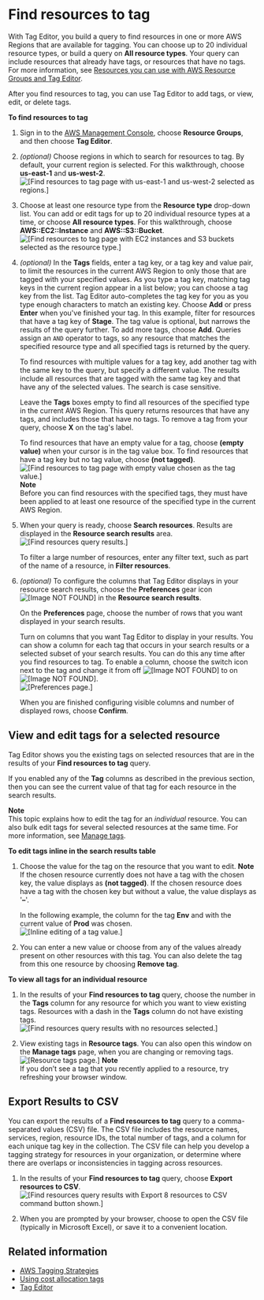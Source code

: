 # Find resources to tag<a name="find-resources-to-tag"></a>

With Tag Editor, you build a query to find resources in one or more AWS Regions that are available for tagging\. You can choose up to 20 individual resource types, or build a query on **All resource types**\. Your query can include resources that already have tags, or resources that have no tags\. For more information, see [Resources you can use with AWS Resource Groups and Tag Editor](supported-resources.md)\.

After you find resources to tag, you can use Tag Editor to add tags, or view, edit, or delete tags\.

**To find resources to tag**

1. Sign in to the [AWS Management Console](https://console.aws.amazon.com/resource-groups), choose **Resource Groups**, and then choose **Tag Editor**\.

1. *\(optional\)* Choose regions in which to search for resources to tag\. By default, your current region is selected\. For this walkthrough, choose **us\-east\-1** and **us\-west\-2**\.  
![\[Find resources to tag page with us-east-1 and us-west-2 selected as regions.\]](http://docs.aws.amazon.com/ARG/latest/userguide/images/te_findresources_regions.png)

1. Choose at least one resource type from the **Resource type** drop\-down list\. You can add or edit tags for up to 20 individual resource types at a time, or choose **All resource types**\. For this walkthrough, choose **AWS::EC2::Instance** and **AWS::S3::Bucket**\.  
![\[Find resources to tag page with EC2 instances and S3 buckets selected as the resource type.\]](http://docs.aws.amazon.com/ARG/latest/userguide/images/te_findresource.png)

1. *\(optional\)* In the **Tags** fields, enter a tag key, or a tag key and value pair, to limit the resources in the current AWS Region to only those that are tagged with your specified values\. As you type a tag key, matching tag keys in the current region appear in a list below; you can choose a tag key from the list\. Tag Editor auto\-completes the tag key for you as you type enough characters to match an existing key\. Choose **Add** or press **Enter** when you've finished your tag\. In this example, filter for resources that have a tag key of **Stage**\. The tag value is optional, but narrows the results of the query further\. To add more tags, choose **Add**\. Queries assign an `AND` operator to tags, so any resource that matches the specified resource type and all specified tags is returned by the query\.

   To find resources with multiple values for a tag key, add another tag with the same key to the query, but specify a different value\. The results include all resources that are tagged with the same tag key and that have any of the selected values\. The search is case sensitive\.

   Leave the **Tags** boxes empty to find all resources of the specified type in the current AWS Region\. This query returns resources that have any tags, and includes those that have no tags\. To remove a tag from your query, choose **X** on the tag's label\.

   To find resources that have an empty value for a tag, choose **\(empty value\)** when your cursor is in the tag value box\. To find resources that have a tag key but no tag value, choose **\(not tagged\)**\.  
![\[Find resources to tag page with empty value chosen as the tag value.\]](http://docs.aws.amazon.com/ARG/latest/userguide/images/te_findresource_emptyvalue.png)
**Note**  
Before you can find resources with the specified tags, they must have been applied to at least one resource of the specified type in the current AWS Region\.

1. When your query is ready, choose **Search resources**\. Results are displayed in the **Resource search results** area\.  
![\[Find resources query results.\]](http://docs.aws.amazon.com/ARG/latest/userguide/images/te_findresources_results.png)

   To filter a large number of resources, enter any filter text, such as part of the name of a resource, in **Filter resources**\.

1. *\(optional\)* To configure the columns that Tag Editor displays in your resource search results, choose the **Preferences** gear icon ![\[Image NOT FOUND\]](http://docs.aws.amazon.com/ARG/latest/userguide/images/gearicon.png) in the **Resource search results**\.

   On the **Preferences** page, choose the number of rows that you want displayed in your search results\.

   Turn on columns that you want Tag Editor to display in your results\. You can show a column for each tag that occurs in your search results or a selected subset of your search results\. You can do this any time after you find resources to tag\. To enable a column, choose the switch icon next to the tag and change it from off ![\[Image NOT FOUND\]](http://docs.aws.amazon.com/ARG/latest/userguide/images/switch-off.png) to on ![\[Image NOT FOUND\]](http://docs.aws.amazon.com/ARG/latest/userguide/images/switch-on.png)\.  
![\[Preferences page.\]](http://docs.aws.amazon.com/ARG/latest/userguide/images/te_findresources_preferences.png)

   When you are finished configuring visible columns and number of displayed rows, choose **Confirm**\.

## View and edit tags for a selected resource<a name="tagging-resources-view"></a>

Tag Editor shows you the existing tags on selected resources that are in the results of your **Find resources to tag** query\. 

If you enabled any of the **Tag** columns as described in the previous section, then you can see the current value of that tag for each resource in the search results\.

**Note**  
This topic explains how to edit the tag for an *individual* resource\. You can also bulk edit tags for several selected resources at the same time\. For more information, see [Manage tags](tagging-resources.md)\.

**To edit tags inline in the search results table**

1. Choose the value for the tag on the resource that you want to edit\. 
**Note**  
If the chosen resource currently does not have a tag with the chosen key, the value displays as **\(not tagged\)**\.
If the chosen resource does have a tag with the chosen key but without a value, the value displays as '**–**'\. 

   In the following example, the column for the tag **Env** and with the current value of **Prod** was chosen\.  
![\[Inline editing of a tag value.\]](http://docs.aws.amazon.com/ARG/latest/userguide/images/te-inline-edit.png)

1. You can enter a new value or choose from any of the values already present on other resources with this tag\. You can also delete the tag from this one resource by choosing **Remove tag**\.

**To view all tags for an individual resource**

1. In the results of your **Find resources to tag** query, choose the number in the **Tags** column for any resource for which you want to view existing tags\. Resources with a dash in the **Tags** column do not have existing tags\.  
![\[Find resources query results with no resources selected.\]](http://docs.aws.amazon.com/ARG/latest/userguide/images/te_view_tags_query.png)

1. View existing tags in **Resource tags**\. You can also open this window on the **Manage tags** page, when you are changing or removing tags\.  
![\[Resource tags page.\]](http://docs.aws.amazon.com/ARG/latest/userguide/images/te_view_tags.png)
**Note**  
If you don’t see a tag that you recently applied to a resource, try refreshing your browser window\.

## Export Results to CSV<a name="tagging-resources-csv"></a>

You can export the results of a **Find resources to tag** query to a comma\-separated values \(CSV\) file\. The CSV file includes the resource names, services, region, resource IDs, the total number of tags, and a column for each unique tag key in the collection\. The CSV file can help you develop a tagging strategy for resources in your organization, or determine where there are overlaps or inconsistencies in tagging across resources\.

1. In the results of your **Find resources to tag** query, choose **Export resources to CSV**\.  
![\[Find resources query results with Export 8 resources to CSV command button shown.\]](http://docs.aws.amazon.com/ARG/latest/userguide/images/te_view_tags_query.png)

1. When you are prompted by your browser, choose to open the CSV file \(typically in Microsoft Excel\), or save it to a convenient location\.

## Related information<a name="related-info-finding-resources"></a>
+ [AWS Tagging Strategies](http://aws.amazon.com/answers/account-management/aws-tagging-strategies/)
+ [Using cost allocation tags](https://docs.aws.amazon.com/awsaccountbilling/latest/aboutv2/cost-alloc-tags.html#allocation-what)
+ [Tag Editor](tag-editor.md)